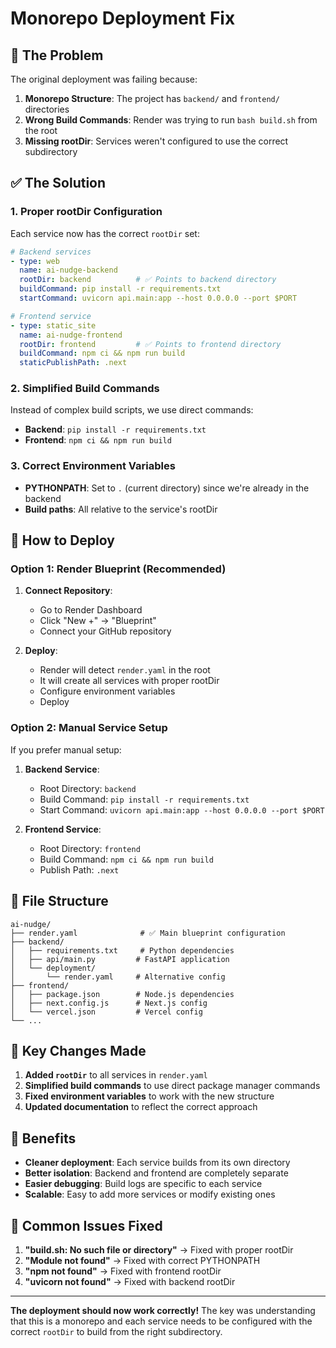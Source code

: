 # Monorepo Deployment Fix

## 🚨 The Problem

The original deployment was failing because:

1. **Monorepo Structure**: The project has `backend/` and `frontend/` directories
2. **Wrong Build Commands**: Render was trying to run `bash build.sh` from the root
3. **Missing rootDir**: Services weren't configured to use the correct subdirectory

## ✅ The Solution

### 1. **Proper rootDir Configuration**

Each service now has the correct `rootDir` set:

```yaml
# Backend services
- type: web
  name: ai-nudge-backend
  rootDir: backend          # ✅ Points to backend directory
  buildCommand: pip install -r requirements.txt
  startCommand: uvicorn api.main:app --host 0.0.0.0 --port $PORT

# Frontend service  
- type: static_site
  name: ai-nudge-frontend
  rootDir: frontend         # ✅ Points to frontend directory
  buildCommand: npm ci && npm run build
  staticPublishPath: .next
```

### 2. **Simplified Build Commands**

Instead of complex build scripts, we use direct commands:

- **Backend**: `pip install -r requirements.txt`
- **Frontend**: `npm ci && npm run build`

### 3. **Correct Environment Variables**

- **PYTHONPATH**: Set to `.` (current directory) since we're already in the backend
- **Build paths**: All relative to the service's rootDir

## 🚀 How to Deploy

### Option 1: Render Blueprint (Recommended)

1. **Connect Repository**:
   - Go to Render Dashboard
   - Click "New +" → "Blueprint"
   - Connect your GitHub repository

2. **Deploy**:
   - Render will detect `render.yaml` in the root
   - It will create all services with proper rootDir
   - Configure environment variables
   - Deploy

### Option 2: Manual Service Setup

If you prefer manual setup:

1. **Backend Service**:
   - Root Directory: `backend`
   - Build Command: `pip install -r requirements.txt`
   - Start Command: `uvicorn api.main:app --host 0.0.0.0 --port $PORT`

2. **Frontend Service**:
   - Root Directory: `frontend`
   - Build Command: `npm ci && npm run build`
   - Publish Path: `.next`

## 📁 File Structure

```
ai-nudge/
├── render.yaml              # ✅ Main blueprint configuration
├── backend/
│   ├── requirements.txt     # Python dependencies
│   ├── api/main.py         # FastAPI application
│   └── deployment/
│       └── render.yaml     # Alternative config
├── frontend/
│   ├── package.json        # Node.js dependencies
│   ├── next.config.js      # Next.js config
│   └── vercel.json         # Vercel config
└── ...
```

## 🔧 Key Changes Made

1. **Added `rootDir`** to all services in `render.yaml`
2. **Simplified build commands** to use direct package manager commands
3. **Fixed environment variables** to work with the new structure
4. **Updated documentation** to reflect the correct approach

## 🎯 Benefits

- **Cleaner deployment**: Each service builds from its own directory
- **Better isolation**: Backend and frontend are completely separate
- **Easier debugging**: Build logs are specific to each service
- **Scalable**: Easy to add more services or modify existing ones

## 🚨 Common Issues Fixed

1. **"build.sh: No such file or directory"** → Fixed with proper rootDir
2. **"Module not found"** → Fixed with correct PYTHONPATH
3. **"npm not found"** → Fixed with frontend rootDir
4. **"uvicorn not found"** → Fixed with backend rootDir

---

**The deployment should now work correctly!** The key was understanding that this is a monorepo and each service needs to be configured with the correct `rootDir` to build from the right subdirectory. 